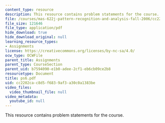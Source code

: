 ```yaml
---
content_type: resource
description: This resource contains problem statements for the course.
file: /courses/mas-622j-pattern-recognition-and-analysis-fall-2006/cc2202cac8d5f6839af3a30c0a1383be_ps6.pdf
file_size: 121646
file_type: application/pdf
hide_download: true
hide_download_original: null
learning_resource_types:
- Assignments
license: https://creativecommons.org/licenses/by-nc-sa/4.0/
ocw_type: OCWFile
parent_title: Assignments
parent_type: CourseSection
parent_uid: b7594090-e1b0-adee-2cf1-eb6cb09ce2b8
resourcetype: Document
title: ps6.pdf
uid: cc2202ca-c8d5-f683-9af3-a30c0a1383be
video_files:
  video_thumbnail_file: null
video_metadata:
  youtube_id: null
---
```

This resource contains problem statements for the course.